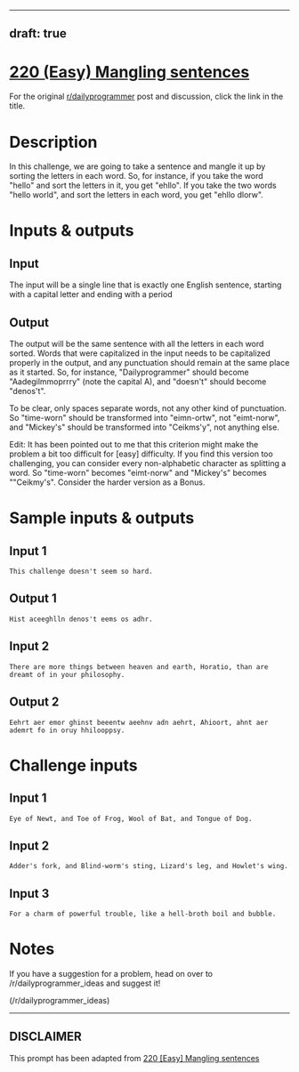 ---
draft: true
----

# [220 (Easy) Mangling sentences](https://www.reddit.com/r/dailyprogrammer/comments/3aqvjn/20150622_challenge_220_easy_mangling_sentences/)

For the original [r/dailyprogrammer](https://www.reddit.com/r/dailyprogrammer/) post and discussion, click the link in the title.

# Description
In this challenge, we are going to take a sentence and mangle it up by sorting the letters in each word. So, for instance, if you take the word "hello" and sort the letters in it, you get "ehllo". If you take the two words "hello world", and sort the letters in each word, you get "ehllo dlorw". 

# Inputs & outputs
## Input
The input will be a single line that is exactly one English sentence, starting with a capital letter and ending with a period

## Output
The output will be the same sentence with all the letters in each word sorted. Words that were capitalized in the input needs to be capitalized properly in the output, and any punctuation should remain at the same place as it started. So, for instance, "Dailyprogrammer" should become "Aadegilmmoprrry" (note the capital A), and "doesn't" should become "denos't". 

To be clear, only spaces separate words, not any other kind of punctuation. So "time-worn" should be transformed into "eimn-ortw", not "eimt-norw", and "Mickey's" should be transformed into "Ceikms'y", not anything else. 

Edit: It has been pointed out to me that this criterion might make the problem a bit too difficult for [easy] difficulty. If you find this version too challenging, you can consider every non-alphabetic character as splitting a word. So "time-worn" becomes "eimt-norw" and "Mickey's" becomes ""Ceikmy's". Consider the harder version as a Bonus. 

# Sample inputs & outputs
## Input 1

```
This challenge doesn't seem so hard.
```
## Output 1

```
Hist aceeghlln denos't eems os adhr.
```
## Input 2

```
There are more things between heaven and earth, Horatio, than are dreamt of in your philosophy.
```
## Output 2

```
Eehrt aer emor ghinst beeentw aeehnv adn aehrt, Ahioort, ahnt aer ademrt fo in oruy hhilooppsy.
```
# Challenge inputs
## Input 1

```
Eye of Newt, and Toe of Frog, Wool of Bat, and Tongue of Dog.
```
## Input 2

```
Adder's fork, and Blind-worm's sting, Lizard's leg, and Howlet's wing.
```
## Input 3

```
For a charm of powerful trouble, like a hell-broth boil and bubble.
```
# Notes
If you have a suggestion for a problem, head on over to /r/dailyprogrammer_ideas and suggest it!

(/r/dailyprogrammer_ideas)

----
## **DISCLAIMER**
This prompt has been adapted from [220 [Easy] Mangling sentences](https://www.reddit.com/r/dailyprogrammer/comments/3aqvjn/20150622_challenge_220_easy_mangling_sentences/
)
